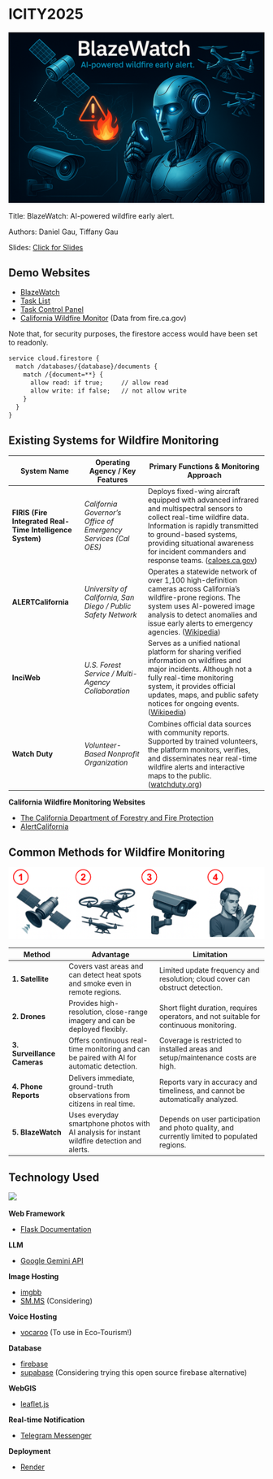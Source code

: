 # ICITY2025

<img src="images/BlazeWatch.png" >

Title: BlazeWatch: AI-powered wildfire early alert.

Authors: Daniel Gau, Tiffany Gau

Slides: [Click for Slides](https://docs.google.com/presentation/d/1yoHIYBsCqZywK67ihs82HZD8FoKojqE9bGLHrm9od50/edit?usp=sharing)

## Demo Websites

* [BlazeWatch](https://icity2025.onrender.com/)
* [Task List](https://m4hir0.github.io/ICITY2025)
* [Task Control Panel](https://m4hir0.github.io/ICITY2025/update.html)
* [California Wildfire Monitor](https://m4hir0.github.io/ICITY2025/calfire.html) (Data from fire.ca.gov)

Note that, for security purposes, the firestore access would have been set to readonly.

```
service cloud.firestore {
  match /databases/{database}/documents {
    match /{document=**} {
      allow read: if true;     // allow read
      allow write: if false;   // not allow write
    }
  }
}
```

## Existing Systems for Wildfire Monitoring

| **System Name**  | **Operating Agency / Key Features**  | **Primary Functions & Monitoring Approach**   |
| ------ | -------- | ------------------ |
| **FIRIS (Fire Integrated Real-Time Intelligence System)** | *California Governor’s Office of Emergency Services (Cal OES)* | Deploys fixed-wing aircraft equipped with advanced infrared and multispectral sensors to collect real-time wildfire data. Information is rapidly transmitted to ground-based systems, providing situational awareness for incident commanders and response teams. ([caloes.ca.gov][1]) |
| **ALERTCalifornia**  | *University of California, San Diego / Public Safety Network*  | Operates a statewide network of over 1,100 high-definition cameras across California’s wildfire-prone regions. The system uses AI-powered image analysis to detect anomalies and issue early alerts to emergency agencies. ([Wikipedia][2])                                            |
| **InciWeb**  | *U.S. Forest Service / Multi-Agency Collaboration* | Serves as a unified national platform for sharing verified information on wildfires and major incidents. Although not a fully real-time monitoring system, it provides official updates, maps, and public safety notices for ongoing events. ([Wikipedia][3])                          |
| **Watch Duty** | *Volunteer-Based Nonprofit Organization* | Combines official data sources with community reports. Supported by trained volunteers, the platform monitors, verifies, and disseminates near real-time wildfire alerts and interactive maps to the public. ([watchduty.org][4])  |

[1]: https://www.caloes.ca.gov/office-of-the-director/operations/response-operations/fire-rescue/firis/?utm_source=chatgpt.com "FIRIS - California Governor's Office of Emergency Services"
[2]: https://en.wikipedia.org/wiki/ALERTCalifornia?utm_source=chatgpt.com "ALERTCalifornia"
[3]: https://en.wikipedia.org/wiki/InciWeb?utm_source=chatgpt.com "InciWeb"
[4]: https://www.watchduty.org/?utm_source=chatgpt.com "Watch Duty - Wildfire Maps & Alerts"

**California Wildfire Monitoring Websites**

* [The California Department of Forestry and Fire Protection](https://www.fire.ca.gov/)
* [AlertCalifornia](https://cameras.alertcalifornia.org/)


## Common Methods for Wildfire Monitoring

<img src="images/wildfire.png">

| Method | Advantage | Limitation |
| -------------- | ---------------- | -------------- |
| **1. Satellite** | Covers vast areas and can detect heat spots and smoke even in remote regions. | Limited update frequency and resolution; cloud cover can obstruct detection. | 
| **2. Drones** | Provides high-resolution, close-range imagery and can be deployed flexibly.  | Short flight duration, requires operators, and not suitable for continuous monitoring. |
| **3. Surveillance Cameras** | Offers continuous real-time monitoring and can be paired with AI for automatic detection. | Coverage is restricted to installed areas and setup/maintenance costs are high. |
| **4. Phone Reports** | Delivers immediate, ground-truth observations from citizens in real time.  | Reports vary in accuracy and timeliness, and cannot be automatically analyzed. |
| **5. BlazeWatch** | Uses everyday smartphone photos with AI analysis for instant wildfire detection and alerts. | Depends on user participation and photo quality, and currently limited to populated regions. |



## Technology Used

<img src="system_architecture.png" >

**Web Framework**

* [Flask Documentation](https://flask.palletsprojects.com/en/stable/)

**LLM**

* [Google Gemini API](https://aistudio.google.com/)

**Image Hosting**

* [imgbb](https://imgbb.com/)
* [SM.MS](https://sm.ms/) (Considering)

**Voice Hosting**

* [vocaroo](https://vocaroo.com/) (To use in Eco-Tourism!)

**Database**

* [firebase](https://firebase.google.com/)
* [supabase](https://supabase.com/) (Considering trying this open source firebase alternative)

**WebGIS**

* [leaflet.js](https://leafletjs.com/)

**Real-time Notification**

* [Telegram Messenger](https://telegram.org/)

**Deployment**

* [Render](https://render.com/)


